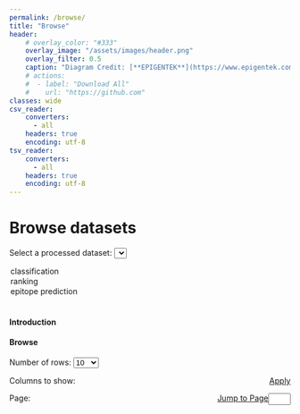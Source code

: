 ```yaml
---
permalink: /browse/
title: "Browse"
header: 
    # overlay_color: "#333"
    overlay_image: "/assets/images/header.png"
    overlay_filter: 0.5
    caption: "Diagram Credit: [**EPIGENTEK**](https://www.epigentek.com/)"
    # actions:
    #  - label: "Download All"
    #    url: "https://github.com"
classes: wide
csv_reader:
    converters:
      - all
    headers: true
    encoding: utf-8
tsv_reader:
    converters:
      - all
    headers: true
    encoding: utf-8
---
```

# Browse datasets
Select a processed dataset:
<select name="dataset2dl" id="dataset-select">
  <option value="classification">classification</option>
  <option value="ranking" selected>ranking</option>
  <option value="epitope prediction">epitope prediction</option>
</select><br>

#### Introduction
<p id="dataset-intro-1"></p>
<p id="dataset-intro-2"></p>
<script src="https://ajax.googleapis.com/ajax/libs/jquery/1.10.2/jquery.min.js"></script>
<!-- change introduction according to selected -->
<script>
function UpdateDatasetIntro() {
    var table2dl = $("#dataset-select").val();
    if (table2dl === "classification") {
      $("#dataset-intro-1").html("The <em><strong>classification</strong></em> dataset includes all collected antibodies that show direct binding (or not binding) evidence to WT or mutant SARS-CoV2 spike RBD. The dataset is designed for discovery of new binding antibodies only using <em>heavy/light chain variable-domain sequences</em> of antibodies and sequence of RBD. <em>Region information</em> of sequences (a.k.a. CDR/FR) is also included for prediction.");
      $("#dataset-intro-2").html("For collected samples are mostly positive (mainly because of manual selection), antibodies showing clear binding evidence to other epitopes of spike protein (such as NTD) or even other proteins are included as well as negative samples. The dataset is split into training, validation and test sets, as shown in the <em>ds</em> column, meanwhile positive/negative samples and samples targeting variants of RBD are both evenly distributed in each set. The test set can be further split into 3 subset: unseen WT, unseen Omicron and seen Omicron, as shown in the <em>usage</em> column. 'Unseen' samples are those not seen in the training/validation sets, while 'seen' samples are the opposite.");
    } else if (table2dl === "ranking") {
      $("#dataset-intro-1").html("The <em><strong>ranking</strong></em> dataset includes all collected antibodies that have quantitative binding affinities against WT RBD. The dataset is designed for ranking of binding antibodies only using <em>heavy/light chain variable-domain sequences</em> of antibodies. <em>Region information</em> of sequences (a.k.a. CDR/FR) is also included for prediction. Additionally, binding affinities measured under various conditions are all included to increase number of samples. Specifically, the experimental methods can be BLI or SPR, as shown in the <em>evidence</em> column and forms of antibodies can be IgG or Fab, as shown in the <em>ab_type</em> column.");
      $("#dataset-intro-2").html("The dataset is split into training, validation and test sets, as shown in the <em>ds</em> column, meanwhile samples of difference scales of binding affinities (a.k.a. log<sub>10</sub> of binding affinities) are evenly distributed in each set. Split of dataset is shown in the <em>ds</em> column.");
    } else if (table2dl === "epitope prediction") {
      $("#dataset-intro-1").html("The <em><strong>epitope prediction</strong></em> dataset includes all collected antibodies that have complex structures with WT or mutant SARS-CoV2 spike RBD. The dataset is designed for prediction of epitopes (a.k.a. binding sites of RBD) only using <em>heavy/light chain variable-domain sequences</em> of antibodies and sequence of RBD. Epitopes are represented as binary vectors of length 223, indicating which residues are the binding sites of RBD, as shown in the <em>rbd_contacts</em> column. To remove redundancy, for antibodies with multiple complex structures available, only the one with most contacts to RBD is kept. <em>Region information</em> of antibody sequences (a.k.a. CDR/FR) is also included for prediction. ");
      $("#dataset-intro-2").html("The dataset is split into training, validation and test sets, as shown in the <em>ds</em> column, meanwhile samples of different epitope groups (annotated as ith key residues of each epitope group from <a href='https://www.nature.com/articles/s41586-022-04980-y'>Cao's work</a>) and samples targeting variants of RBD are both evenly distributed in each set. Split of dataset is shown in the <em>ds</em> column. The test set can be further split into 3 subset: unseen WT, unseen Omicron and seen Omicron, as shown in the <em>usage</em> column. 'Unseen' samples are those not seen in the training/validation sets, while 'seen' samples are the opposite.");
    } else {
      $("#dataset-intro-1").text("");
    }
}
$(document).ready(function(){
    UpdateDatasetIntro();
    $("#dataset-select").change(UpdateDatasetIntro);
});
</script>

#### Browse
<div>Number of rows: 
<select name="preview-numrow" id="numrow-select">
  <option value="10" selected>10</option>
  <option value="50">50</option>
  <option value="100">100</option>
</select></div>
<p><span>Columns to show:  </span><span style="float: right"><a href="#browse" class="btn btn--primary" id="preview-button">Apply</a></span></p>
<style>
label.labelcheckbox {
  display: flex;
  text-indent: 15px;
  padding: 5px;
}
div.divcheckbox {
  display: inline-block;
  line-height: 0.75;
}
</style>
<form id="dscolumns-select"></form>
<div><span id="pagination-para" style="float: left">Page: </span><span style="float: right"><label for="page-input" style="display: flex"><a id="page-select" href="#browse" class="btn btn--primary">Jump to Page</a><input type="number" id="page-input" maxlength="4" style="width: 3em" min="1"></label></span></div><br>
<style>
td {
  white-space: nowrap;
}
th {
  cursor: pointer;
}
</style>
<p class="text-center"><table id="table-browse">
<thead id="table-browse-header"></thead>
<tbody id="table-browse-body"></tbody>
</table></p>
<!-- load & show & update table -->
<script src="../assets/js/plugins/jquery.csv.js"></script>
<script>
function GetDsBasename(datasetname) {
  if (datasetname === "classification") {
    var filebasename = "classification_variantrbd";
  } else if (datasetname === "ranking") {
    var filebasename = "regression_wtrbd";
  } else {
    var filebasename = "epitope_variantrbd";
  };
  return filebasename
};
function LoadDataset() {
    var datasetname = $("#dataset-select").val();
    var filebasename = GetDsBasename(datasetname);
    var result = null;
    var filepath = "../_data/datasets/" + filebasename + ".tsv";
    $("#preview-button").text("Loading...");
    $.ajax({
        url: filepath,
        type: "GET",
        async: false,
        dataType: "text",
        success: function(data) {
            data = data.replace(/\t/g, ",");
            var parsed = $.csv.toObjects(data);
            result = parsed;
        }
    }).done(function() {
        $("#preview-button").text("Apply");
    });
    return result;
}
function UpdateDatasetColumns(parsed) {
    $("#dscolumns-select").html("");
    var checkbox_idx = 1;
    $.each(parsed[0], function(key, value) {
        $("#dscolumns-select").append("<div class='divcheckbox'><label for='columns-select-box-"+checkbox_idx+"' class='labelcheckbox'><input type='checkbox' id='columns-select-box-"+checkbox_idx+"' checked />" + key + "</label></div>");
        checkbox_idx += 1;
    });
};
function UpdatePagination(parsed) {
    $("#pagination-para").html("Page: ");
    const numrows = $("#numrow-select").val();
    var numpages = Math.ceil(parsed.length / numrows);
    const shownumpages = 3;
    for (let i = 1; i <= numpages; i++) {
        $("#pagination-para").append("<a name='page-button' id='page-" + i + "' href='#browse' class='btn btn--inverse'>" + i + "</a> ");
        if ((i <= shownumpages) || (i === numpages)) {
        } else {
            $("#page-" + i).hide();
        };
        if (i === 1) {
            $("#pagination-para").append("<span id='page-sep-first'> </span>");
        } else if (i === numpages-1) {
            $("#pagination-para").append("<span id='page-sep-last'>... </span>");
        } else {
        };
    };
    $("#page-1").attr("class", "btn btn--light-outline");
};
function ChangePage(pageindex) {
    var pageindex = parseInt(pageindex);
    const shownumpages = 2;
    var numpages = $("#pagination-para a").length;
    $.each($("#pagination-para a"), function(index, element) {
        $(element).hide();
    });
    $("a[class='btn btn--light-outline']").attr("class", "btn btn--inverse");
    var firstpageindex = Math.max(1, pageindex - shownumpages);
    var lastpageindex = Math.min(pageindex + shownumpages, numpages);
    for (let i = firstpageindex; i <= lastpageindex; i++) {
        $("#page-" + i).show();
    };
    $("#page-" + pageindex).attr("class", "btn btn--light-outline");
    if (firstpageindex > 1) {
        $("#page-1").show();
    };
    if (lastpageindex < numpages) {
        $("#page-" + numpages).show();
    };
    if (firstpageindex > 2) {
        $("#page-sep-first").text("... ");
    } else {
        $("#page-sep-first").text(" ");
    };
    if (lastpageindex < numpages-1) {
        $("#page-sep-last").text("... ");
    } else {
        $("#page-sep-last").text(" ");
    };
};
function GetSelectedColumns() {
  var checkedcolumns = [];
  for (checkedinput of document.querySelectorAll("#dscolumns-select input[type='checkbox']:checked")) {
    var checkboxlabel = checkedinput.parentElement;
    checkedcolumns.push(checkboxlabel.innerText);
  };
  return checkedcolumns
};
function ShowTable(parsed, checkedcolumns, startindex=0) {
    var numrow = $("#numrow-select").val();
    var startrowindex = startindex * numrow;
    var endrowindex = (startindex + 1) * numrow;
    $("#preview-button").text("Loading...");
    $("#table-browse-header").html("");
    $("#table-browse-header").append("<tr></tr>");
    $.each(parsed[0], function(key, value) {
        var header = "<th id='tableheader-" + key + "'>" + key + "</th>"
        if (typeof checkedcolumns !== "undefined") {
            if (checkedcolumns.includes(key)) {
                $("#table-browse-header").append(header);
            };
        } else {
            $("#table-browse-header").append(header);
        };
    });
    $("#table-browse-body").html("");
    for (var i = startrowindex; i < endrowindex; i++) {
        var row_contents = "<tr>";
        $.each(parsed[i], function(key, value) {
            if (key === "ab_idx") {
                value = "<a href='../abdetail/?ab_idx=" + value + "'>" + value + "</a>";
            };
            if (typeof checkedcolumns !== "undefined") {
                if (checkedcolumns.includes(key)) {
                    $("#table-browse-body").append("<td>" + value + "</td>");
                };
            } else {
                row_contents += "<td>" + value + "</td>";
            }
        });
        row_contents += "</tr>";
        $("#table-browse-body").append(row_contents);
    };
    $("#preview-button").text("Apply");
    $("th").click(function() {
        var isTrue = String($(this).attr("asc")).toLowerCase();
        var ascending = isTrue !== "true";
        var sortedcolname = $(this).text();
        sorted = SortTable(parsed, sortedcolname, ascending);
        var sortedcolid = $(this).attr("id");
        ShowTable(sorted, checkedcolumns, startindex);
        if (ascending) {
            var icon = "<i class='fas fa-sort-up'>";
        } else {
            var icon = "<i class='fas fa-sort-down'>";
        }
        $("#"+sortedcolid).html(icon + sortedcolname + "</i>");
        $("#"+sortedcolid).attr({"asc": ascending});
    });
};
function comparer(index) {
    return function(a, b) {
        var valA = a[index], valB = b[index];
        return $.isNumeric(valA) && $.isNumeric(valB) ? valA - valB : valA.toString().localeCompare(valB)
    }
};
function SortTable(parsed, index, asc=true) {
    var sorted = parsed.sort(comparer(index));
    if (!asc) {
        sorted.reverse();
    };
    return sorted
}
$(document).ready(function(){
    var parsed = LoadDataset();
    UpdateDatasetColumns(parsed);
    UpdatePagination(parsed);
    ShowTable(parsed);
    $("#tableheader-ab_idx").click();
    $("a[name='page-button']").click(function() {
        var pageindex = $(this).text();
        ChangePage(pageindex);
        ShowTable(parsed, GetSelectedColumns(), pageindex-1);
    });
    $("#dataset-select").change(function() {
        parsed = LoadDataset();
        UpdateDatasetColumns(parsed);
        UpdatePagination(parsed);
        ShowTable(parsed);
        $("a[name='page-button']").click(function() {
            var pageindex = $(this).text();
            ChangePage(pageindex);
            ShowTable(parsed, GetSelectedColumns(), pageindex-1);
        });
    });
    $("#dscolumns-select").ready(function() {
        $("#preview-button").click(function() {
            var checkedcolumns = GetSelectedColumns();
            UpdatePagination(parsed);
            ShowTable(parsed, checkedcolumns);
        });
    });
    $("#page-select").click(function() {
        var pageindex = $("#page-input").val();
        if ((pageindex >= 1) && (pageindex <= $("#pagination-para a").length)) {
            $("#page-"+pageindex).click();        
        } else if (pageindex === "") {
        } else {
            alert("Invalid page number.");
        }
    });
});
</script>
